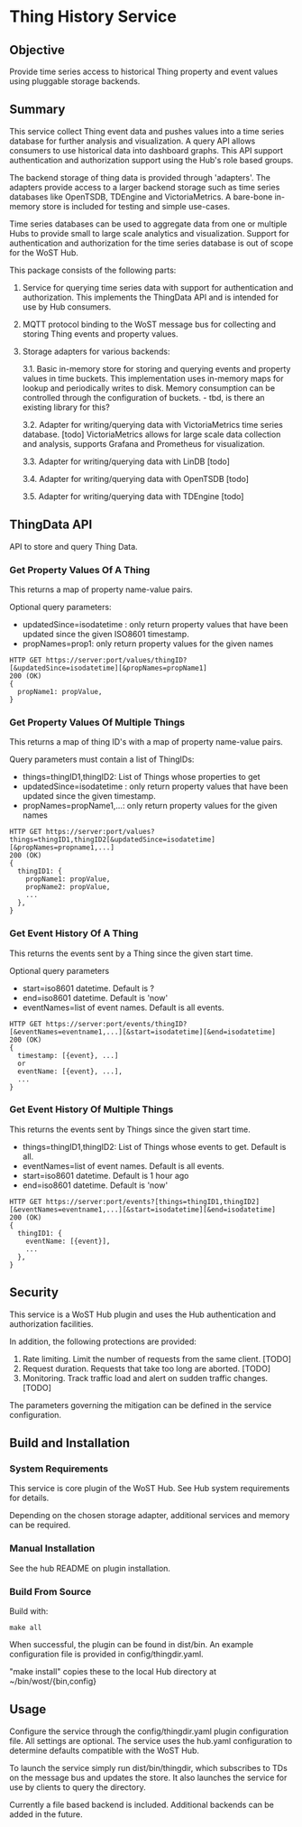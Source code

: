 # Thing History Service

## Objective

Provide time series access to historical Thing property and event values using pluggable storage
backends.

## Summary

This service collect Thing event data and pushes values into a time series database for further
analysis and visualization. A query API allows consumers to use historical data into dashboard
graphs. This API support authentication and authorization support using the Hub's role based groups.

The backend storage of thing data is provided through 'adapters'. The adapters provide access to a
larger backend storage such as time series databases like OpenTSDB, TDEngine and VictoriaMetrics. A
bare-bone in-memory store is included for testing and simple use-cases.

Time series databases can be used to aggregate data from one or multiple Hubs to provide small to
large scale analytics and visualization. Support for authentication and authorization for the time
series database is out of scope for the WoST Hub.

This package consists of the following parts:

1. Service for querying time series data with support for authentication and authorization. This
   implements the ThingData API and is intended for use by Hub consumers.

2. MQTT protocol binding to the WoST message bus for collecting and storing Thing events and
   property values.

3. Storage adapters for various backends:

   3.1. Basic in-memory store for storing and querying events and property values in time buckets.
   This implementation uses in-memory maps for lookup and periodically writes to disk. Memory
   consumption can be controlled through the configuration of buckets. - tbd, is there an existing
   library for this?

   3.2. Adapter for writing/querying data with VictoriaMetrics time series database.  [todo]
   VictoriaMetrics allows for large scale data collection and analysis, supports Grafana and
   Prometheus for visualization.

   3.3. Adapter for writing/querying data with LinDB [todo]

   3.4. Adapter for writing/querying data with OpenTSDB [todo]

   3.5. Adapter for writing/querying data with TDEngine [todo]

## ThingData API

API to store and query Thing Data.

### Get Property Values Of A Thing

This returns a map of property name-value pairs.

Optional query parameters:

* updatedSince=isodatetime : only return property values that have been updated since the given
  ISO8601 timestamp.
* propNames=prop1: only return property values for the given names

```http
HTTP GET https://server:port/values/thingID?[&updatedSince=isodatetime][&propNames=propName1]
200 (OK)
{
  propName1: propValue, 
}
```

### Get Property Values Of Multiple Things

This returns a map of thing ID's with a map of property name-value pairs.

Query parameters must contain a list of ThingIDs:

* things=thingID1,thingID2: List of Things whose properties to get
* updatedSince=isodatetime : only return property values that have been updated since the given
  timestamp.
* propNames=propName1,...: only return property values for the given names

```http
HTTP GET https://server:port/values?things=thingID1,thingID2[&updatedSince=isodatetime][&propNames=propname1,...]
200 (OK)
{
  thingID1: {
    propName1: propValue,
    propName2: propValue,
    ... 
  },
}
```

### Get Event History Of A Thing

This returns the events sent by a Thing since the given start time.

Optional query parameters

* start=iso8601 datetime. Default is ?
* end=iso8601 datetime. Default is 'now'
* eventNames=list of event names. Default is all events.

```http
HTTP GET https://server:port/events/thingID?[&eventNames=eventname1,...][&start=isodatetime][&end=isodatetime]
200 (OK)
{
  timestamp: [{event}, ...]
  or
  eventName: [{event}, ...],
  ...
}
```

### Get Event History Of Multiple Things

This returns the events sent by Things since the given start time.

* things=thingID1,thingID2: List of Things whose events to get. Default is all.
* eventNames=list of event names. Default is all events.
* start=iso8601 datetime. Default is 1 hour ago
* end=iso8601 datetime. Default is 'now'

```http
HTTP GET https://server:port/events?[things=thingID1,thingID2][&eventNames=eventname1,...][&start=isodatetime][&end=isodatetime]
200 (OK)
{
  thingID1: {
    eventName: [{event}],
    ...
  },
}
```

## Security

This service is a WoST Hub plugin and uses the Hub authentication and authorization facilities.

In addition, the following protections are provided:

1. Rate limiting. Limit the number of requests from the same client. [TODO]
2. Request duration. Requests that take too long are aborted. [TODO]
3. Monitoring. Track traffic load and alert on sudden traffic changes. [TODO]

The parameters governing the mitigation can be defined in the service configuration.

## Build and Installation

### System Requirements

This service is core plugin of the WoST Hub. See Hub system requirements for details.

Depending on the chosen storage adapter, additional services and memory can be required.

### Manual Installation

See the hub README on plugin installation.

### Build From Source

Build with:

```
make all
```

When successful, the plugin can be found in dist/bin. An example configuration file is provided in
config/thingdir.yaml.

"make install" copies these to the local Hub directory at ~/bin/wost/{bin,config}

## Usage

Configure the service through the config/thingdir.yaml plugin configuration file. All settings are
optional. The service uses the hub.yaml configuration to determine defaults compatible with the WoST
Hub.

To launch the service simply run dist/bin/thingdir, which subscribes to TDs on the message bus and
updates the store. It also launches the service for use by clients to query the directory.

Currently a file based backend is included. Additional backends can be added in the future.
